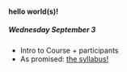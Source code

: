 #### hello world(s)!
##### Wednesday September 3
* Intro to Course + participants
* As promised: [the syllabus!](DM-UY_2193_A_Leopold_Fall2025.pdf)